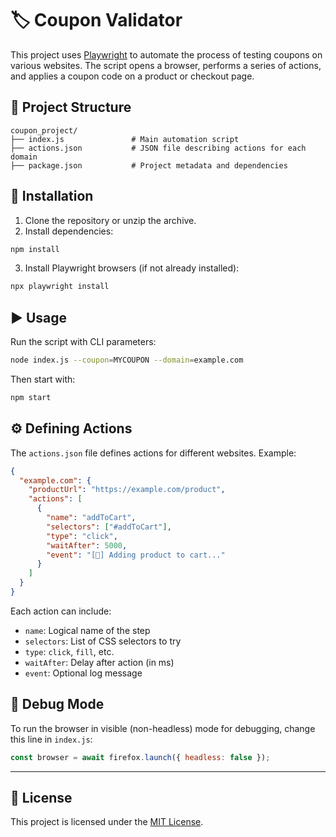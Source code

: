 # 🏷️ Coupon Validator

This project uses [Playwright](https://playwright.dev) to automate the process of testing coupons on various websites. The script opens a browser, performs a series of actions, and applies a coupon code on a product or checkout page.

## 📁 Project Structure

```
coupon_project/
├── index.js               # Main automation script
├── actions.json           # JSON file describing actions for each domain
├── package.json           # Project metadata and dependencies
```

## 🚀 Installation

1. Clone the repository or unzip the archive.
2. Install dependencies:

```bash
npm install
```

3. Install Playwright browsers (if not already installed):

```bash
npx playwright install
```

## ▶️ Usage

Run the script with CLI parameters:

```bash
node index.js --coupon=MYCOUPON --domain=example.com
```


Then start with:

```bash
npm start
```

## ⚙️ Defining Actions

The `actions.json` file defines actions for different websites. Example:

```json
{
  "example.com": {
    "productUrl": "https://example.com/product",
    "actions": [
      {
        "name": "addToCart",
        "selectors": ["#addToCart"],
        "type": "click",
        "waitAfter": 5000,
        "event": "[🛒] Adding product to cart..."
      }
    ]
  }
}
```

Each action can include:
- `name`: Logical name of the step
- `selectors`: List of CSS selectors to try
- `type`: `click`, `fill`, etc.
- `waitAfter`: Delay after action (in ms)
- `event`: Optional log message

## 🧪 Debug Mode

To run the browser in visible (non-headless) mode for debugging, change this line in `index.js`:

```js
const browser = await firefox.launch({ headless: false });
```

---

## 📄 License

This project is licensed under the [MIT License](https://opensource.org/licenses/MIT).
